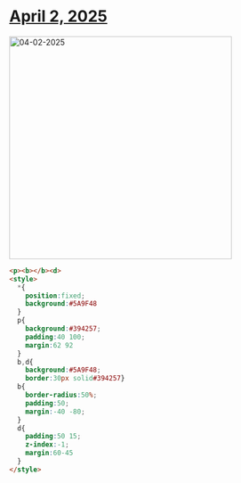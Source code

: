 # [April 2, 2025](https://cssbattle.dev/play/IRvYlVPGbb6ZKkOx2m6P)

<img src="https://firebasestorage.googleapis.com/v0/b/cssbattleapp.appspot.com/o/user%2Fe6YbeBahWNPT7VpE2rE2p85byxa2%2Ftargets%2Ftarget_WN5eYn0@2x.png?alt=media" width="400" alt="04-02-2025" />

```html
<p><b></b><d>
<style>
  *{
    position:fixed;
    background:#5A9F48
  }
  p{
    background:#394257;
    padding:40 100;
    margin:62 92
  }
  b,d{
    background:#5A9F48;
    border:30px solid#394257}
  b{
    border-radius:50%;
    padding:50;
    margin:-40 -80;
  }
  d{
    padding:50 15;
    z-index:-1;
    margin:60-45
  }
</style>
```
